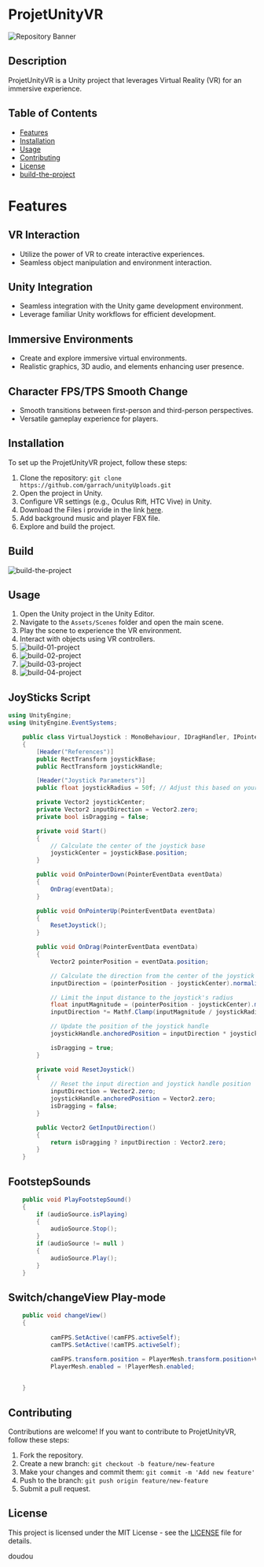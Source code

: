 

# ProjetUnityVR
![Repository Banner](https://64.media.tumblr.com/cd34a1bb6047b54d36a8204998c772ff/tumblr_pul9fipFgY1wnjxxqo1_1280.png)

## Description
ProjetUnityVR is a Unity project that leverages Virtual Reality (VR) for an immersive experience.

## Table of Contents
- [Features](#features)
- [Installation](#installation)
- [Usage](#usage)
- [Contributing](#contributing)
- [License](#license)
- [build-the-project](#build)

# Features

## VR Interaction
- Utilize the power of VR to create interactive experiences.
- Seamless object manipulation and environment interaction.

## Unity Integration
- Seamless integration with the Unity game development environment.
- Leverage familiar Unity workflows for efficient development.

## Immersive Environments
- Create and explore immersive virtual environments.
- Realistic graphics, 3D audio, and elements enhancing user presence.

## Character FPS/TPS Smooth Change
- Smooth transitions between first-person and third-person perspectives.
- Versatile gameplay experience for players.

## Installation
To set up the ProjetUnityVR project, follow these steps:
1. Clone the repository: `git clone https://github.com/garrach/unityUploads.git`
2. Open the project in Unity.
3. Configure VR settings (e.g., Oculus Rift, HTC Vive) in Unity.
4. Download the Files i provide in the link [here](https://drive.google.com/drive/folders/1rlV6CrD7PG4s8czQuCYRjpoXhmCrUiwX?usp=sharing).
5. Add background music and player FBX file.
6. Explore and build the project.

## Build
 ![build-the-project](https://github.com/garrach/unityUploads/blob/main/Assets/Art/c00.PNG)


## Usage
1. Open the Unity project in the Unity Editor.
2. Navigate to the `Assets/Scenes` folder and open the main scene.
3. Play the scene to experience the VR environment.
4. Interact with objects using VR controllers.
5. ![build-01-project](https://github.com/garrach/unityUploads/blob/main/Assets/Art/c00.PNG)
6. ![build-02-project](https://github.com/garrach/unityUploads/blob/main/Assets/Art/c01.PNG)
7. ![build-03-project](https://github.com/garrach/unityUploads/blob/main/Assets/Art/c002.PNG)
8. ![build-04-project](https://github.com/garrach/unityUploads/blob/main/Assets/Art/c003.PNG)

## JoySticks Script 
```c#
using UnityEngine;
using UnityEngine.EventSystems;

    public class VirtualJoystick : MonoBehaviour, IDragHandler, IPointerUpHandler, IPointerDownHandler
    {
        [Header("References")]
        public RectTransform joystickBase;
        public RectTransform joystickHandle;

        [Header("Joystick Parameters")]
        public float joystickRadius = 50f; // Adjust this based on your UI size

        private Vector2 joystickCenter;
        private Vector2 inputDirection = Vector2.zero;
        private bool isDragging = false;

        private void Start()
        {
            // Calculate the center of the joystick base
            joystickCenter = joystickBase.position;
        }

        public void OnPointerDown(PointerEventData eventData)
        {
            OnDrag(eventData);
        }

        public void OnPointerUp(PointerEventData eventData)
        {
            ResetJoystick();
        }

        public void OnDrag(PointerEventData eventData)
        {
            Vector2 pointerPosition = eventData.position;

            // Calculate the direction from the center of the joystick to the pointer
            inputDirection = (pointerPosition - joystickCenter).normalized;

            // Limit the input distance to the joystick's radius
            float inputMagnitude = (pointerPosition - joystickCenter).magnitude;
            inputDirection *= Mathf.Clamp(inputMagnitude / joystickRadius, -1f, 1f);

            // Update the position of the joystick handle
            joystickHandle.anchoredPosition = inputDirection * joystickRadius;

            isDragging = true;
        }

        private void ResetJoystick()
        {
            // Reset the input direction and joystick handle position
            inputDirection = Vector2.zero;
            joystickHandle.anchoredPosition = Vector2.zero;
            isDragging = false;
        }

        public Vector2 GetInputDirection()
        {
            return isDragging ? inputDirection : Vector2.zero;
        }
    }
````

## FootstepSounds
````c#
    public void PlayFootstepSound()
    {
        if (audioSource.isPlaying)
        {
            audioSource.Stop();
        }
        if (audioSource != null )
        {
            audioSource.Play();
        }
    }
````
## Switch/changeView Play-mode
````c#
    public void changeView()
    {
       
            camFPS.SetActive(!camFPS.activeSelf);
            camTPS.SetActive(!camTPS.activeSelf);

            camFPS.transform.position = PlayerMesh.transform.position+Vector3.up;
            PlayerMesh.enabled = !PlayerMesh.enabled;
        

    }
````

## Contributing
Contributions are welcome! If you want to contribute to ProjetUnityVR, follow these steps:
1. Fork the repository.
2. Create a new branch: `git checkout -b feature/new-feature`
3. Make your changes and commit them: `git commit -m 'Add new feature'`
4. Push to the branch: `git push origin feature/new-feature`
5. Submit a pull request.

## License
This project is licensed under the MIT License - see the [LICENSE](LICENSE) file for details.

doudou
